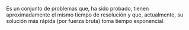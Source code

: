 Es un conjunto de problemas que, ha sido probado, tienen aproximadamente el mismo tiempo de resolución y que, actualmente, su solución más rápida (por fuerza bruta) toma tiempo exponencial.